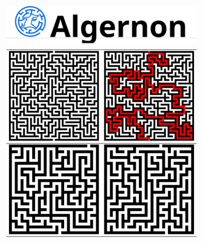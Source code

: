 <img src="imgs\logo\algernon_l_t.svg">

![](imgs/maze_gbfs.png)  |  ![](imgs/maze_gbfs_s.png)
:-------------------------:|:-------------------------:
![](imgs/bfs.gif) | ![](imgs/gbfs.gif)